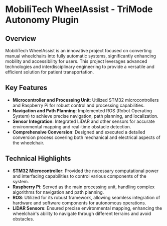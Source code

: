 # MobiliTech WheelAssist - TriMode Autonomy Plugin

## Overview
MobiliTech WheelAssist is an innovative project focused on converting manual wheelchairs into fully automatic systems, significantly enhancing mobility and accessibility for users. This project leverages advanced technologies and interdisciplinary engineering to provide a versatile and efficient solution for patient transportation.

## Key Features
- **Microcontroller and Processing Unit**: Utilized STM32 microcontrollers and Raspberry Pi for robust control and processing capabilities.
- **Navigation and Path Planning**: Implemented ROS (Robot Operating System) to achieve precise navigation, path planning, and localization.
- **Sensor Integration**: Integrated LiDAR and other sensors for accurate environmental mapping and real-time obstacle detection.
- **Comprehensive Conversion**: Designed and executed a detailed conversion process covering both mechanical and electrical aspects of the wheelchair.

## Technical Highlights
- **STM32 Microcontroller**: Provided the necessary computational power and interfacing capabilities to control various components of the system.
- **Raspberry Pi**: Served as the main processing unit, handling complex algorithms for navigation and path planning.
- **ROS**: Utilized for its robust framework, allowing seamless integration of hardware and software components for autonomous operations.
- **LiDAR Sensors**: Ensured precise environmental mapping, enhancing the wheelchair's ability to navigate through different terrains and avoid obstacles.
